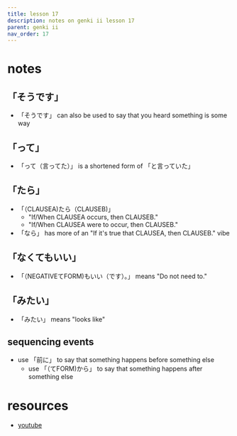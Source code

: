 ```yaml
---
title: lesson 17
description: notes on genki ii lesson 17
parent: genki ii
nav_order: 17
---
```

# notes
## 「そうです」
- 「そうです」 can also be used to say that you heard something is some way
## 「って」
- 「って（言ってた）」 is a shortened form of 「と言っていた」
## 「たら」
- 「（CLAUSEA)たら（CLAUSEB)」
	- "If/When CLAUSEA occurs, then CLAUSEB."
	- "If/When CLAUSEA were to occur, then CLAUSEB."
- 「なら」 has more of an "If it's true that CLAUSEA, then CLAUSEB." vibe
## 「なくてもいい」
- 「（NEGATIVEてFORM)もいい（です）。」 means "Do not need to."
## 「みたい」
- 「みたい」 means "looks like"
## sequencing events
- use 「前に」 to say that something happens before something else
	- use 「（てFORM)から」 to say that something happens after something else
# resources
- [youtube](https://www.youtube.com/watch?v=CJA9SRsf1w4)